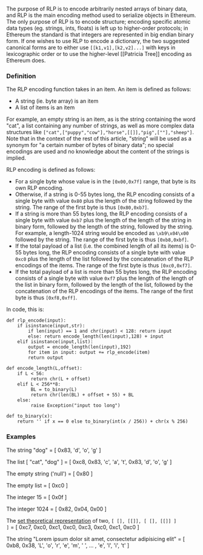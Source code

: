 The purpose of RLP is to encode arbitrarily nested arrays of binary data, and RLP is the main encoding method used to serialize objects in Ethereum. The only purpose of RLP is to encode structure; encoding specific atomic data types (eg. strings, ints, floats) is left up to higher-order protocols; in Ethereum the standard is that integers are represented in big endian binary form. If one wishes to use RLP to encode a dictionary, the two suggested canonical forms are to either use <code>[[k1,v1],[k2,v2]...]</code> with keys in lexicographic order or to use the higher-level [[Patricia Tree]] encoding as Ethereum does.

### Definition

The RLP encoding function takes in an item. An item is defined as follows:

* A string (ie. byte array) is an item
* A list of items is an item

For example, an empty string is an item, as is the string containing the word "cat", a list containing any number of strings, as well as more complex data structures like <code>["cat",["puppy","cow"],"horse",[[]],"pig",[""],"sheep"]</code>. Note that in the context of the rest of this article, "string" will be used as a synonym for "a certain number of bytes of binary data"; no special encodings are used and no knowledge about the content of the strings is implied.

RLP encoding is defined as follows:

* For a single byte whose value is in the <code>[0x00,0x7f]</code> range, that byte is its own RLP encoding.
* Otherwise, if a string is 0-55 bytes long, the RLP encoding consists of a single byte with value <code>0x80</code> plus the length of the string followed by the string. The range of the first byte is thus <code>[0x80,0xb7]</code>.
* If a string is more than 55 bytes long, the RLP encoding consists of a single byte with value <code>0xb7</code> plus the length of the length of the string in binary form, followed by the length of the string, followed by the string. For example, a length-1024 string would be encoded as <code>\xb9\x04\x00</code> followed by the string. The range of the first byte is thus <code>[0xb8,0xbf]</code>.
* If the total payload of a list (i.e. the combined length of all its items) is 0-55 bytes long, the RLP encoding consists of a single byte with value <code>0xc0</code> plus the length of the list followed by the concatenation of the RLP encodings of the items. The range of the first byte is thus <code>[0xc0,0xf7]</code>.
* If the total payload of a list is more than 55 bytes long, the RLP encoding consists of a single byte with value <code>0xf7</code> plus the length of the length of the list in binary form, followed by the length of the list, followed by the concatenation of the RLP encodings of the items. The range of the first byte is thus <code>[0xf8,0xff]</code>.

In code, this is:

    def rlp_encode(input):
        if isinstance(input,str):
            if len(input) == 1 and chr(input) < 128: return input
            else: return encode_length(len(input),128) + input
        elif isinstance(input,list):
            output = encode_length(len(input),192)
            for item in input: output += rlp_encode(item)
            return output

    def encode_length(L,offset):
        if L < 56:
             return chr(L + offset)
        elif L < 256**8:
             BL = to_binary(L)
             return chr(len(BL) + offset + 55) + BL
        else:
             raise Exception("input too long")

    def to_binary(x):
        return '' if x == 0 else to_binary(int(x / 256)) + chr(x % 256)


### Examples

The string "dog" = [ 0x83, 'd', 'o', 'g' ]

The list [ "cat", "dog" ] = [ 0xc8, 0x83, 'c', 'a', 't', 0x83, 'd', 'o', 'g' ]

The empty string ('null') = [ 0x80 ]

The empty list = [ 0xc0 ]

The integer 15 = [ 0x0f ]

The integer 1024 = [ 0x82, 0x04, 0x00 ]

The [set theoretical representation](http://en.wikipedia.org/wiki/Set-theoretic_definition_of_natural_numbers) of two, <code>[ [], [[]], [ [], [[]] ] ]</code> = [ 0xc7, 0xc0, 0xc1, 0xc0, 0xc3, 0xc0, 0xc1, 0xc0 ]

The string "Lorem ipsum dolor sit amet, consectetur adipisicing elit" = [ 0xb8, 0x38, 'L', 'o', 'r', 'e', 'm', ' ', ... , 'e', 'l', 'i', 't' ]
